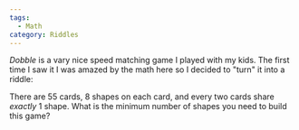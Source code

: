 ```yaml
---
tags:
  - Math
category: Riddles
---
```


*Dobble* is a vary nice speed matching game I played with my kids. The first time I saw it I was amazed by the math here so I decided to "turn" it into a riddle:

There are 55 cards, 8 shapes on each card, and every two cards share *exactly* 1 shape. What is the minimum number of shapes you need to build this game?

<figure style="width: 500px" class="align-center">
  <img src="https://www.dobblegame.com/wp-content/uploads/sites/2/2020/12/dobble_eclate_pageaccueil-1.png" alt="">
  <figcaption></figcaption>
</figure> 
